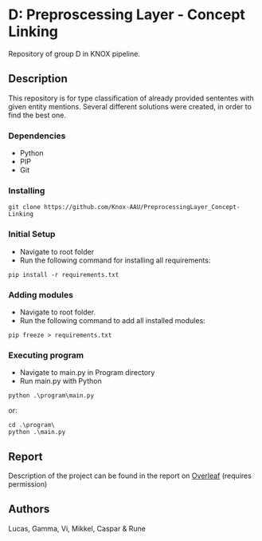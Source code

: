 # D: Preproscessing Layer - Concept Linking

Repository of group D in KNOX pipeline.

## Description

This repository is for type classification of already provided sententes with given entity mentions. Several different solutions were created, in order to find the best one.

### Dependencies

- Python
- PIP
- Git

### Installing

```
git clone https://github.com/Knox-AAU/PreprocessingLayer_Concept-Linking
```

### Initial Setup

- Navigate to root folder
- Run the following command for installing all requirements:

```
pip install -r requirements.txt
```

### Adding modules

- Navigate to root folder.
- Run the following command to add all installed modules:

```
pip freeze > requirements.txt
```

### Executing program

- Navigate to main.py in Program directory
- Run main.py with Python

```
python .\program\main.py
```

or:

```
cd .\program\
python .\main.py
```

## Report

Description of the project can be found in the report on [Overleaf](https://www.overleaf.com/project/65000513b10b4521e8907099) (requires permission)

## Authors

Lucas, Gamma, Vi, Mikkel, Caspar & Rune
